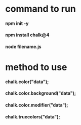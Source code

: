 # command to run
#### npm init -y
#### npm install chalk@4
#### node filename.js  

# method to use 
#### chalk.color("data");
#### chalk.color.background("data");
#### chalk.color.modifier("data");
#### chalk.truecolors("data");
